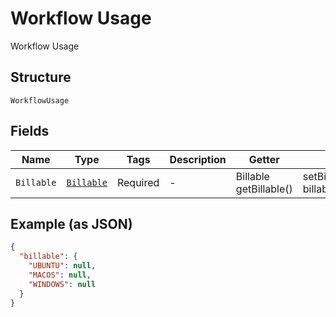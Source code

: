 
# Workflow Usage

Workflow Usage

## Structure

`WorkflowUsage`

## Fields

| Name | Type | Tags | Description | Getter | Setter |
|  --- | --- | --- | --- | --- | --- |
| `Billable` | [`Billable`](../../doc/models/billable.md) | Required | - | Billable getBillable() | setBillable(Billable billable) |

## Example (as JSON)

```json
{
  "billable": {
    "UBUNTU": null,
    "MACOS": null,
    "WINDOWS": null
  }
}
```

